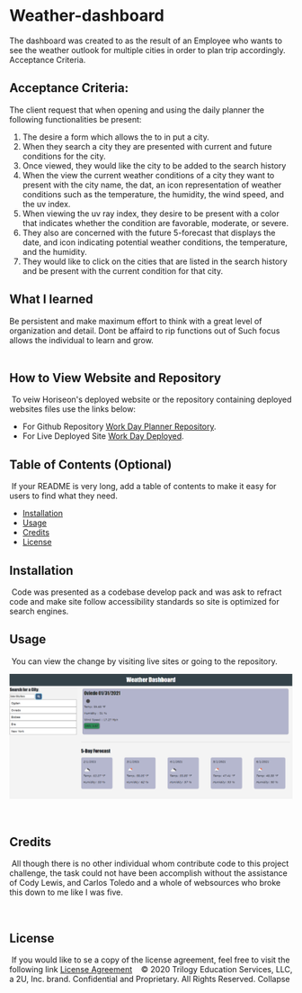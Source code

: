 # Weather-dashboard

The dashboard was created to as the result of an Employee who wants to see the weather outlook for multiple cities in order to plan trip accordingly. 
Acceptance Criteria.  

## Acceptance Criteria: 

The client request that when opening and using the daily planner the following functionalities be present:
1. The desire a form which allows the to in put a city.
2. When they search a city they are presented with current and future conditions for the city.
3. Once viewed, they would like the city to be added to the search history
4. When the view the current weather conditions of a city they want to present with the city name, the dat, an icon representation of weather conditions such as the temperature, the humidity, the wind speed, and the uv index.
5. When viewing the uv ray index, they desire to be present with a color that indicates whether the condition are favorable, moderate, or severe.
6. They also are concerned with the future 5-forecast that displays the date, and icon indicating potential weather conditions, the temperature, and the humidity.
7. They would like to click on the cities that are listed in the search history and be present with the current condition for that city.

## What I learned

Be persistent and make maximum effort to think with a great level of organization and detail. Dont be affaird to rip functions out of  Such focus allows the individual to learn and grow.  
​
## How to View Website and Repository
​
To veiw Horiseon's deployed website or the repository containing deployed websites files use the links below:

* For Github Repository [Work Day Planner Repository](https://github.com/KHudaKoz/weather-dashboard).
​
* For Live Deployed Site [Work Day Deployed](https://khudakoz.github.io/weather-dashboard/).
​
​
## Table of Contents (Optional)
​
If your README is very long, add a table of contents to make it easy for users to find what they need.
​
* [Installation](#installation)
* [Usage](#usage)
* [Credits](#credits)
* [License](#license)
​
​
## Installation
​
Code was presented as a codebase develop pack and was ask to refract code and make site follow accessibility standards so site is optimized for search engines. 

## Usage 
​
You can view the change by visiting live sites or going to the repository.   

![Image Of Project](assets/img/screenshot.png)

​

## Credits 
​
All though there is no other individual whom contribute code to this project challenge,  the task could not have been accomplish without the assistance of Cody Lewis, and Carlos Toledo and a whole of websources who broke this down to me like I was five.


​
​
## License
​
If you would like to se a copy of the license agreement, feel free to visit the following link [License Agreement](LICENSE)
​
​
​
© 2020 Trilogy Education Services, LLC, a 2U, Inc. brand. Confidential and Proprietary. All Rights Reserved.
Collapse

